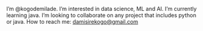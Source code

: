 I’m @kogodemilade.
I’m interested in data science, ML and AI.
I’m currently learning java.
I’m looking to collaborate on any project that includes python or java.
How to reach me: damisirekogo@gmail.com

<!---
kogodemilade/kogodemilade is a ✨ special ✨ repository because its `README.md` (this file) appears on your GitHub profile.
You can click the Preview link to take a look at your changes.
--->
